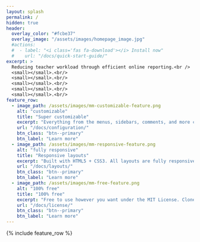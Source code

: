 ```yaml
---
layout: splash
permalink: /
hidden: true
header:
  overlay_color: "#fcbe37"
  overlay_image: "/assets/images/homepage_image.jpg" 
  #actions:
  #  - label: "<i class='fas fa-download'></i> Install now"
  #    url: "/docs/quick-start-guide/"
excerpt: >
  Reducing teacher workload through efficient online reporting.<br />
  <small></small>.<br/>
  <small></small>.<br/>
  <small></small>.<br/>
  <small></small>.<br/>
  <small></small>.<br/>
feature_row:
  - image_path: /assets/images/mm-customizable-feature.png
    alt: "customizable"
    title: "Super customizable"
    excerpt: "Everything from the menus, sidebars, comments, and more can be configured or set with YAML Front Matter."
    url: "/docs/configuration/"
    btn_class: "btn--primary"
    btn_label: "Learn more"
  - image_path: /assets/images/mm-responsive-feature.png
    alt: "fully responsive"
    title: "Responsive layouts"
    excerpt: "Built with HTML5 + CSS3. All layouts are fully responsive with helpers to augment your content."
    url: "/docs/layouts/"
    btn_class: "btn--primary"
    btn_label: "Learn more"
  - image_path: /assets/images/mm-free-feature.png
    alt: "100% free"
    title: "100% free"
    excerpt: "Free to use however you want under the MIT License. Clone it, fork it, customize it... whatever!"
    url: "/docs/license/"
    btn_class: "btn--primary"
    btn_label: "Learn more"      
---
```


{% include feature_row %}
